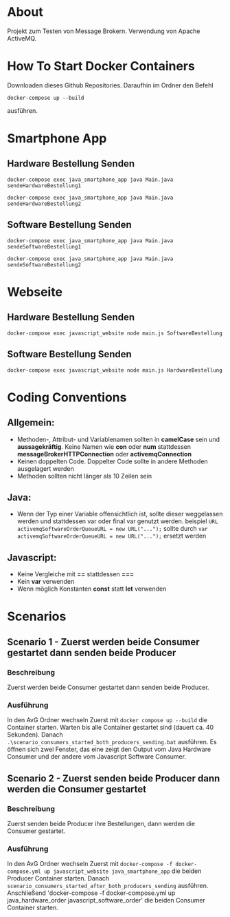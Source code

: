 # About
Projekt zum Testen von Message Brokern. Verwendung von Apache ActiveMQ.
# How To Start Docker Containers
Downloaden dieses Github Repositories. Daraufhin im Ordner den Befehl
```
docker-compose up --build
```
ausführen.


# Smartphone App

## Hardware Bestellung Senden
```
docker-compose exec java_smartphone_app java Main.java sendeHardwareBestellung1
```
```
docker-compose exec java_smartphone_app java Main.java sendeHardwareBestellung2
```

## Software Bestellung Senden
```
docker-compose exec java_smartphone_app java Main.java sendeSoftwareBestellung1
```
```
docker-compose exec java_smartphone_app java Main.java sendeSoftwareBestellung2
```

# Webseite
## Hardware Bestellung Senden
```
docker-compose exec javascript_website node main.js SoftwareBestellung
```


## Software Bestellung Senden
```
docker-compose exec javascript_website node main.js HardwareBestellung
```

# Coding Conventions
## Allgemein:
- Methoden-, Attribut- und Variablenamen sollten in **camelCase** sein und **aussagekräftig**.
  Keine Namen wie **con** oder **num** stattdessen **messageBrokerHTTPConnection** oder **activemqConnection**
- Keinen doppelten Code. Doppelter Code sollte in andere Methoden ausgelagert werden
- Methoden sollten nicht länger als 10 Zeilen sein

## Java:
- Wenn der Typ einer Variable offensichtlich ist, sollte dieser weggelassen werden und stattdessen var oder final var genutzt werden.
 beispiel `URL activemqSoftwareOrderQueueURL = new URL("...");`
 sollte durch `var activemqSoftwareOrderQueueURL = new URL("...");` ersetzt werden 

## Javascript:
- Keine Vergleiche mit **==** stattdessen **===**
- Kein **var** verwenden
- Wenn möglich Konstanten **const** statt **let**  verwenden

# Scenarios
## Scenario 1 - Zuerst werden beide Consumer gestartet dann senden beide Producer
### Beschreibung
Zuerst werden beide Consumer gestartet dann senden beide Producer.
### Ausführung
In den AvG Ordner wechseln
Zuerst mit `docker compose up --build` die Container starten. Warten bis alle Container gestartet sind (dauert ca. 40 Sekunden).
Danach `.\scenario_consumers_started_both_producers_sending.bat` ausführen.
Es öffnen sich zwei Fenster, das eine zeigt den Output vom Java Hardware Consumer und der andere vom Javascript Software Consumer.

## Scenario 2 - Zuerst senden beide Producer dann werden die Consumer gestartet
### Beschreibung
Zuerst senden beide Producer ihre Bestellungen, dann werden die Consumer gestartet.
### Ausführung
In den AvG Ordner wechseln
Zuerst mit `docker-compose -f docker-compose.yml up javascript_website java_smartphone_app` die beiden Producer Container starten.
Danach `scenario_consumers_started_after_both_producers_sending` ausführen.
Anschließend 'docker-compose -f docker-compose.yml up java_hardware_order javascript_software_order' die beiden Consumer Container starten.
